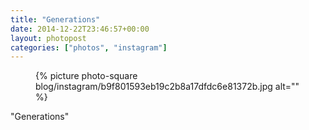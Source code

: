 ```yaml
---
title: "Generations"
date: 2014-12-22T23:46:57+00:00
layout: photopost
categories: ["photos", "instagram"]
---
```


<figure class="photo photo--square">
  {% picture photo-square blog/instagram/b9f801593eb19c2b8a17dfdc6e81372b.jpg alt="" %}
</figure>

"Generations"
